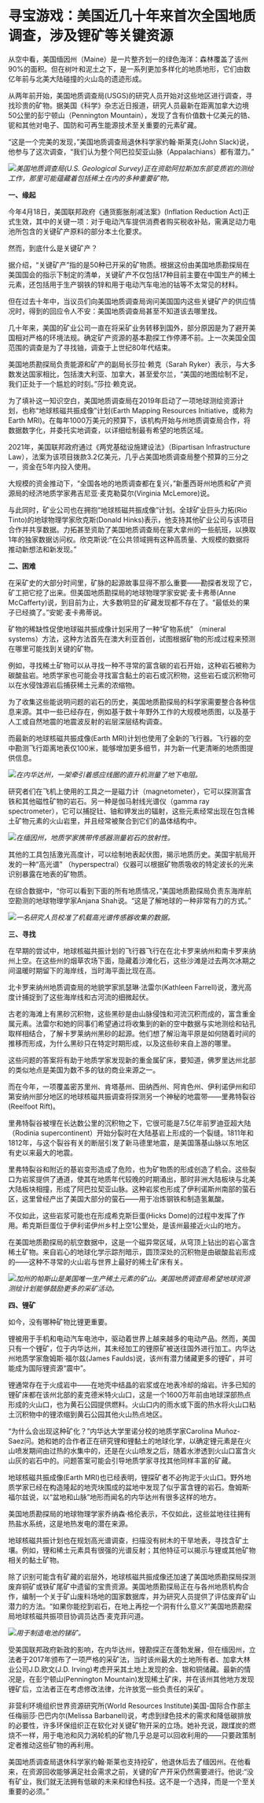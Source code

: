 

# 寻宝游戏：美国近几十年来首次全国地质调查，涉及锂矿等关键资源

从空中看，美国缅因州（Maine）是一片整齐划一的绿色海洋：森林覆盖了该州90%的面积。但在树叶和泥土之下，是一系列更加多样化的地质地形，它们由数亿年前与北美大陆碰撞的火山岛的遗迹形成。

从两年前开始，美国地质调查局(USGS)的研究人员开始对这些地区进行调查，寻找珍贵的矿物。据美国《科学》杂志近日报道，研究人员最新在距离加拿大边境50公里的彭宁顿山（Pennington
Mountain），发现了含有价值数十亿美元的锆、铌和其他对电子、国防和可再生能源技术至关重要的元素矿藏。

“这是一个完美的发现，”美国地质调查局退休科学家约翰·斯莱克(John
Slack)说，他参与了这次调查，“我们认为整个阿巴拉契亚山脉（Appalachians）都有潜力。”

![](https://inews.gtimg.com/om_bt/O46FfcVfsDER5BpsQRwUjh06KjOL6jeMJGguHT3nDR46MAA/1000)_美国地质调查局(U.S.
Geological Survey)正在资助阿拉斯加东部变质岩的测绘工作，那里可能蕴藏着包括稀土在内的多种重要矿物。_

**一、缘起**

今年4月18日，美国联邦政府《通货膨胀削减法案》(Inflation Reduction
Act)正式生效，其中的关键一项：对于电动汽车提供消费者购买税收补贴，需满足动力电池所包含的关键矿产原料的部分本土化要求。

然而，到底什么是关键矿产？

据介绍，“关键矿产”指的是50种已开采的矿物质。根据这份由美国地质勘探局在美国国会的指示下制定的清单，关键矿产不仅包括17种目前主要在中国生产的稀土元素，还包括用于生产钢铁的锌和用于电动汽车电池的钴等不太常见的材料。

但在过去十年中，当议员们向美国地质调查局询问美国国内这些关键矿产的供应情况时，得到的回应令人不安：美国地质调查局甚至不知道该去哪里找。

几十年来，美国的矿业公司一直在将采矿业务转移到国外，部分原因是为了避开美国相对严格的环境法规。确定矿产资源的基本勘探工作停滞不前。上一次美国全国范围的调查是为了寻找铀，调查于上世纪80年代结束。

美国地质勘探局负责能源和矿产的副局长莎拉·赖克（Sarah
Ryker）表示，与大多数发达国家相比，包括澳大利亚、加拿大，甚至爱尔兰，“美国的地图绘制不足，我们正处于一个尴尬的时刻。”莎拉·赖克说。

为了填补这一知识空白，美国地质调查局在2019年启动了一项地球测绘资源计划，也称“地球核磁共振成像”计划(Earth Mapping Resources
Initiative，或称为Earth
MRI)。在每年1000万美元的预算下，该机构开始与州地质调查局合作，将数据数字化，并委托实地调查，以详细绘制最有希望的地质区域。

2021年，美国联邦政府通过《两党基础设施建设法》（Bipartisan Infrastructure
Law），法案为该项目拨款3.2亿美元，几乎占美国地质调查局整个预算的三分之一，资金在5年内投入使用。

大规模的资金推动下，“全国各地的地质调查都在复兴，”新墨西哥州地质和矿产资源局的经济地质学家弗吉尼亚·麦克勒莫尔(Virginia McLemore)说。

与此同时，矿业公司也在拥抱“地球核磁共振成像”计划。全球矿业巨头力拓(Rio Tinto)的地球物理学家欣克斯(Donald
Hinks)表示，他支持其他矿业公司与该项目合作并共享数据。力拓甚至资助了美国地质调查局在蒙大拿州的一些航班，以换取1年的独家数据访问权。欣克斯说:“在公共领域拥有这种高质量、大规模的数据将推动新想法和新发现。”

**二、困难**

在采矿史的大部分时间里，矿脉的起源故事显得不那么重要——勘探者发现了它，矿工把它挖了出来。但美国地质勘探局的地球物理学家安妮·麦卡弗蒂(Anne
McCafferty)说，到目前为止，大多数明显的矿藏发现都不存在了。“最低处的果子已经摘了。”安妮·麦卡弗蒂说。

矿物的稀缺性促使地球磁共振成像计划采用了一种“矿物系统” （mineral
systems）方法，这种方法首先在澳大利亚首创，试图根据矿物的形成过程来预测在哪里可能找到关键的矿物。

例如，寻找稀土矿物可以从寻找一种不寻常的富含碳的岩石开始，这种岩石被称为碳酸盐岩。地质学家也可能会寻找富含黏土的岩石或沉积物，这些岩石或沉积物可以在水侵蚀源岩后捕获稀土元素的浓缩物。

为了收集这些能说明问题的岩石的历史，美国地质勘探局的科学家需要整合各种信息来源。其中一些已经存在，例如基于数十年野外工作的大规模地质图，以及基于人工或自然地震的地震波反射的岩层深层结构调查。

而最新的地球核磁共振成像(Earth
MRI)计划也使用了全新的飞行器。飞行器的空中勘测飞行距离地表仅100米，能够增加更多细节，并为新一代更清晰的地质图提供信息。

![](https://inews.gtimg.com/om_bt/OTEnDVyPPDHwz9cr6JIff9YXjdUOhQznpeHOZCdcG5cB0AA/1000)_在内华达州，一架牵引着感应线圈的直升机测量了地下电阻。_

研究者们在飞机上使用的工具之一是磁力计（magnetometer），它可以探测富含铁和其他磁性矿物的岩石。另一种是伽马射线光谱仪（gamma ray
spectrometer），它可以捕捉钍、铀和钾发出的辐射，这些元素经常出现在包含稀土矿物元素的火山岩里，并且经常被聚合到它们的晶体结构中。

![](https://inews.gtimg.com/om_bt/OU3vBOAT9iioSh4_TSVYqfh9Jaj2FPtz7QGcTQYWl8bOEAA/1000)_在缅因州，地质学家携带传感器测量岩石的放射性。_

其他的工具包括激光高度计，可以绘制地表起伏图，揭示地质历史。美国宇航局开发的一种“高光谱”
（hyperspectral）仪器可以根据矿物质吸收的特定波长的光来识别暴露在地表的矿物质。

在综合数据中，“你可以看到下面的所有地质情况，”美国地质勘探局负责东海岸航空勘测的地球物理学家Anjana
Shah说。“这是了解地球的一种非常有力的方式。”

![](https://inews.gtimg.com/om_bt/Oa9SUxz1tFSvJHcNLYkmxV6yJ4UtInk5M6V0aqCZnOGvsAA/1000)_一名研究人员校准了机载高光谱传感器收集的数据。_

**三、寻找**

在早期的尝试中，地球核磁共振计划的飞行器飞行在在北卡罗来纳州和南卡罗来纳州上空。在这些州的烟草农场下面，隐藏着沙滩化石，这些沙滩是过去两次冰期之间温暖时期留下的海岸线，当时海平面比现在高。

北卡罗来纳州地质调查局的地貌学家凯瑟琳·法雷尔(Kathleen Farrell)说，激光高度计捕捉到了这些海岸线和古河流的细微起伏。

古老的海滩上有黑砂沉积物，这些黑砂是由山脉侵蚀和河流沉积而成的，富含重金属元素。法雷尔和她的同事们希望通过将收集到的新的空中数据与实地测绘和钻孔取样相结合，了解卡罗莱纳州黑砂的起源。他们想了解沿海平原是如何随着时间的推移而形成，为什么黑砂只在特定时期形成，以及这些砂来自上游的哪里。

这些问题的答案将有助于地质学家发现新的重金属矿床，要知道，佛罗里达州北部的类似地点是美国为数不多的钛的商业来源之一。

而在今年，一项覆盖密苏里州、肯塔基州、田纳西州、阿肯色州、伊利诺伊州和印第安纳州部分地区的地球核磁共振调查将探测另一个神秘的地震带——里弗特裂谷(Reelfoot
Rift)。

里弗特裂谷被埋在长达数公里的沉积物之下，它很可能是7.5亿年前罗迪亚超大陆（Rodinia
supercontinent）开始分裂时在大陆基岩上形成的一个裂缝。1811年和1812年，与这个裂谷有关的断层引发了新马德里地震，是美国落基山脉以东地区有史以来最大的地震。

里弗特裂谷和附近的基岩变形造成了危险，也为矿物质的形成创造了机会。这些裂口为岩浆提供了通道，使其在地质年代较晚的时期涌出，那时非洲大陆板块与北美大陆板块相撞，形成了阿巴拉契亚山脉。这种岩浆也形成了伊利诺斯州南部的萤石区，这里曾经产出了美国大部分的萤石——用于冶炼钢铁和制造氢氟酸。

不仅如此，这些岩浆可能也在形成希克斯巨蛋(Hicks Dome)的过程中发挥了作用。希克斯巨蛋位于伊利诺伊州乡村上空1公里处，是该州最接近火山的地方。

在美国地质勘探局的航空数据中，这是一个磁异常区域，从穹顶上钻出的岩心富含稀土矿物。来自岩心的地球化学示踪剂暗示，圆顶深处的沉积物是由碳酸盐岩形成的——这种不寻常的火山岩与世界上最好的稀土矿床有关。

![](https://inews.gtimg.com/om_bt/OS3Qcrdv_YBksndUqIwU5vuQcvAIJbLxtcPfuC7mp0kpYAA/1000)_加州的帕斯山是美国唯一生产稀土元素的矿山。美国地质调查局希望地球资源测绘计划能够鼓励更多的采矿活动。_

**四、锂矿**

如今，没有哪种矿物比锂更重要。

锂被用于手机和电动汽车电池中，驱动着世界上越来越多的电动产品。然而，美国只有一个锂矿，位于内华达州，其未经加工的锂原矿被送往国外进行加工。内华达州地质学家詹姆斯·福尔兹(James
Faulds)说，该州有潜力储藏更多的锂矿，并可能成为国际锂资源“震中”。

锂通常存在于火成岩中——在地壳中结晶的岩浆或在地表冷却的熔岩。许多已知的锂矿床都在该州北部的麦克德米特火山口，这是一个1600万年前由地球深部热点形成的火山口，也为黄石公园提供燃料。火山口内的雨水或下面的热水将火山口粘土沉积物中的锂浓缩到黄石公园其他火山热点地区。

“为什么会出现这种矿化？”内华达大学里诺分校的地质学家Carolina Muñoz-
Saez问。她和她的合作者正在研究锂和锂黏土的地球化学，以确定锂元素是在火山喷发期间由过热的水集中的，还是在火山喷发之后，随着水渗透到火山口富含火山灰的岩石中的。问题答案可能会引导地质学家寻找其他同样丰富的矿藏。

地球核磁共振成像(Earth
MRI)也已经表明，锂探矿者不必拘泥于火山口。野外地质学家已经在构造隆起的地壳块围成的盆地中发现了似乎富含锂的岩石。詹姆斯·福尔兹说，以“盆地和山脉”地形而闻名的内华达州有很多这样的地方。

美国地质勘探局的地球物理学家乔纳森·格伦表示，不仅如此，这些盆地往往拥有热盐水系统，这是地热发电的潜在来源。

地球核磁共振计划也在规划高光谱调查，扫描没有树木的干旱地表，寻找含矿土壤。例如，锂和稀土元素具有很强的光谱反射；其他特征可以揭示与锂或其他矿物相关的黏土矿物。

除了识别可能含有矿藏的岩层外，地球核磁共振成像还加速了美国地质勘探局探测废弃铜矿或铁矿尾矿中遗留的宝贵资源。美国地质勘探局正在与各州地质机构合作，编制一个关于矿山废料场地的国家数据库，并为研究人员提供了评估废弃矿山潜力的方法。“如果你能挖到岩石，在地上再挖一个洞有什么意义?”美国地质勘探局地球核磁共振项目协调员达西·麦克菲问道。

![](https://inews.gtimg.com/om_bt/OTmpKTRe9Z161Z2lPLxGYCg-13dPymG7mplfFHWMxdI6YAA/1000)_用于制造电池的锑矿。_

受美国联邦政府新政的影响，在内华达州，锂勘探正在蓬勃发展，但在缅因州，立法者于2017年颁布了一项严格的采矿法，当时该州最大的土地所有者、加拿大林业公司J.D.欧文(J.D.
Irving)考虑开采其土地上发现的金、银和铜储藏。最新的情况是，在彭宁顿山(Pennington
Mountain)发现稀土矿床，并在该州其他地方发现锂矿后，立法者正在考虑修改法律，允许放宽一些负责任的采矿。

非营利环境组织世界资源研究所(World Resources Institute)美国-国际合作部主任梅丽莎·巴巴内尔(Melissa
Barbanell)说，考虑到绿色技术的需求和降低碳排放的必要性，许多环保组织正在软化对关键矿物开采的立场。她补充说，跟煤炭的燃烧不一样，用于电池和风力涡轮机的矿物几乎总是可以回收利用的——只要政策制定者推动这些矿物的再利用。

美国地质调查局退休科学家约翰·斯莱也支持挖矿，他退休后去了缅因州。在他看来，在资源回收能够满足社会需求之前，关键的矿产开采仍然需要进行。他说:“没有矿业，我们就无法拥有低碳的未来和绿色科技。这不是一个选择，而是一个至关重要的必须。”

